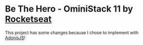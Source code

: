 # Be The Hero - OminiStack 11 by [Rocketseat](https://github.com/Rocketseat)

This project has some changes because I chose to implement with [AdonisJS](https://adonisjs.com/)!
